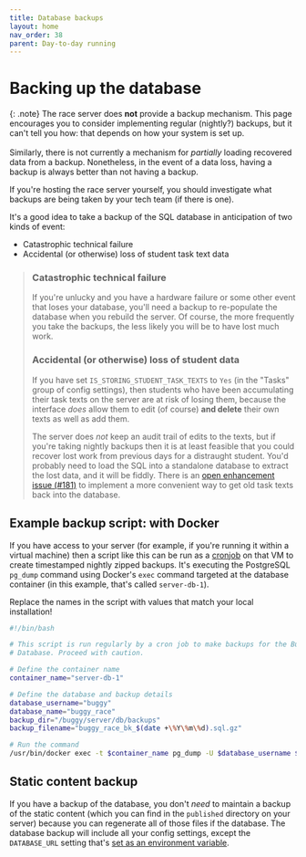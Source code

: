 ```yaml
---
title: Database backups
layout: home
nav_order: 38
parent: Day-to-day running
---
```


# Backing up the database

{: .note}
The race server does **not** provide a backup mechanism. This page encourages
you to consider implementing regular (nightly?) backups, but it can't tell you
how: that depends on how your system is set up.  
<br>
Similarly, there is not currently a mechanism for _partially_ loading recovered
data from a backup. Nonetheless, in the event of a data loss, having a backup is
always better than not having a backup.

If you're hosting the race server yourself, you should investigate what
backups are being taken by your tech team (if there is one).

It's a good idea to take a backup of the SQL database in anticipation of two
kinds of event:

* Catastrophic technical failure
* Accidental (or otherwise) loss of student task text data

> ### Catastrophic technical failure
> 
> If you're unlucky and you have a hardware failure or some other event that
> loses your database, you'll need a backup to re-populate the database when you
> rebuild the server. Of course, the more frequently you take the backups, the
> less likely you will be to have lost much work.
> 
> ### Accidental (or otherwise) loss of student data
> 
> If you have set `IS_STORING_STUDENT_TASK_TEXTS` to `Yes` (in the "Tasks" group
> of config settings), then students who have been accumulating their task texts
> on the server are at risk of losing them, because the interface _does_ allow
> them to edit (of course) **and delete** their own texts as well as add them.
> 
> The server does _not_ keep an audit trail of edits to the texts, but if you're
> taking nightly backups then it is at least feasible that you could recover
> lost work from previous days for a distraught student. You'd probably need
> to load the SQL into a standalone database to extract the lost data, and it
> will be fiddly. There is an
> [open enhancement issue (#181)](https://github.com/buggyrace/buggy-race-server/issues/181)
> to implement a more convenient way to get old task texts back into the
> database.

## Example backup script: with Docker

If you have access to your server (for example, if you're running it within a
virtual machine) then a script like this can be run as a
[cronjob](https://en.wikipedia.org/wiki/Cron) on that VM to create timestamped
nightly zipped backups. It's executing the PostgreSQL `pg_dump` command using
Docker's `exec` command targeted at the database container (in this example,
that's called `server-db-1`).

Replace the names in the script with values that match your local installation!

```bash
#!/bin/bash

# This script is run regularly by a cron job to make backups for the Buggy Race
# Database. Proceed with caution.

# Define the container name
container_name="server-db-1"

# Define the database and backup details
database_username="buggy"
database_name="buggy_race"
backup_dir="/buggy/server/db/backups"
backup_filename="buggy_race_bk_$(date +\%Y\%m\%d).sql.gz"

# Run the command
/usr/bin/docker exec -t $container_name pg_dump -U $database_username $database_name | /usr/bin/gzip > $backup_dir/$backup_filename
```


## Static content backup

If you have a backup of the database, you don't _need_ to maintain a backup of
the static content (which you can find in the `published` directory on your
server) because you can regenerate all of those files if the database. The
database backup will include all your config settings, except the
`DATABASE_URL` setting that's [set as an environment
variable](../customising/env).

